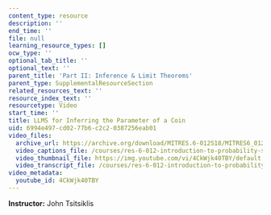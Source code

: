 ```yaml
---
content_type: resource
description: ''
end_time: ''
file: null
learning_resource_types: []
ocw_type: ''
optional_tab_title: ''
optional_text: ''
parent_title: 'Part II: Inference & Limit Theorems'
parent_type: SupplementalResourceSection
related_resources_text: ''
resource_index_text: ''
resourcetype: Video
start_time: ''
title: LLMS for Inferring the Parameter of a Coin
uid: 6994e497-cd02-77b6-c2c2-0387256eab01
video_files:
  archive_url: https://archive.org/download/MITRES.6-012S18/MITRES6_012S18_L17-06_300k.mp4
  video_captions_file: /courses/res-6-012-introduction-to-probability-spring-2018/82cb044008df5d499119f3d4f0ec6252_4CkWjk40TBY.vtt
  video_thumbnail_file: https://img.youtube.com/vi/4CkWjk40TBY/default.jpg
  video_transcript_file: /courses/res-6-012-introduction-to-probability-spring-2018/3fd1524a36886732fc1d42324e573dc4_4CkWjk40TBY.pdf
video_metadata:
  youtube_id: 4CkWjk40TBY
---
```


**Instructor:** John Tsitsiklis



